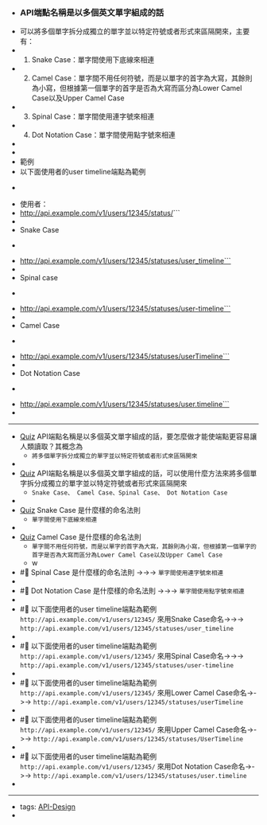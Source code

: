 - ### API端點名稱是以多個英文單字組成的話
- 可以將多個單字拆分成獨立的單字並以特定符號或者形式來區隔開來，主要有：
- 1. Snake Case：單字間使用下底線來相連
- 2. Camel Case：單字間不用任何符號，而是以單字的首字為大寫，其餘則為小寫，但根據第一個單字的首字是否為大寫而區分為Lower Camel Case以及Upper Camel Case
- 3. Spinal Case：單字間使用連字號來相連
- 4. Dot Notation Case：單字間使用點字號來相連
- 
- 
- 範例
- 以下面使用者的user timeline端點為範例
- ```javascript
- 使用者：
- http://api.example.com/v1/users/12345/status/<timeline>```
- 
- Snake Case
- ```javascript
- http://api.example.com/v1/users/12345/statuses/user_timeline```
- 
- Spinal case
- ```javascript
- http://api.example.com/v1/users/12345/statuses/user-timeline```
- 
- Camel Case
- ```javascript
- http://api.example.com/v1/users/12345/statuses/userTimeline```
- 
- Dot Notation Case
- ```javascript
- http://api.example.com/v1/users/12345/statuses/user.timeline```
- 
- ---
- [Quiz](<Quiz.md>) API端點名稱是以多個英文單字組成的話，要怎麼做才能使端點更容易讓人類讀取？其概念為
    -  `將多個單字拆分成獨立的單字並以特定符號或者形式來區隔開來`
- 
- [Quiz](<Quiz.md>) API端點名稱是以多個英文單字組成的話，可以使用什麼方法來將多個單字拆分成獨立的單字並以特定符號或者形式來區隔開來 
    - `Snake Case、 Camel Case、Spinal Case、 Dot Notation Case`
- 
- [Quiz](<Quiz.md>) Snake Case 是什麼樣的命名法則 
    - `單字間使用下底線來相連`
- 
- [Quiz](<Quiz.md>) Camel Case 是什麼樣的命名法則 
    -  `單字間不用任何符號，而是以單字的首字為大寫，其餘則為小寫，但根據第一個單字的首字是否為大寫而區分為Lower Camel Case以及Upper Camel Case`
    - w
- #🧠 Spinal Case 是什麼樣的命名法則 ->->-> `單字間使用連字號來相連`
- <!--SR:!2023-11-29,155,250-->
- #🧠 Dot Notation Case 是什麼樣的命名法則 ->->-> `單字間使用點字號來相連`
- <!--SR:!2024-02-28,210,250-->
- #🧠 以下面使用者的user timeline端點為範例 `http://api.example.com/v1/users/12345/`  來用Snake Case命名->->-> `http://api.example.com/v1/users/12345/statuses/user_timeline`
- <!--SR:!2023-12-20,164,250-->
- #🧠 以下面使用者的user timeline端點為範例 `http://api.example.com/v1/users/12345/`  來用Spinal Case命名->->-> `http://api.example.com/v1/users/12345/statuses/user-timeline`
- <!--SR:!2023-12-23,173,250-->
- #🧠 以下面使用者的user timeline端點為範例 `http://api.example.com/v1/users/12345/`  來用Lower Camel Case命名->->-> `http://api.example.com/v1/users/12345/statuses/userTimeline`
- <!--SR:!2023-12-29,173,250-->
- #🧠 以下面使用者的user timeline端點為範例 `http://api.example.com/v1/users/12345/`  來用Upper Camel Case命名->->-> `http://api.example.com/v1/users/12345/statuses/UserTimeline`
- <!--SR:!2023-10-25,120,230-->
- #🧠 以下面使用者的user timeline端點為範例 `http://api.example.com/v1/users/12345/`  來用Dot Notation Case命名->->-> `http://api.example.com/v1/users/12345/statuses/user.timeline`
- <!--SR:!2024-04-03,232,250-->
- ---
- tags: [API-Design](<API-Design.md>)
- 
